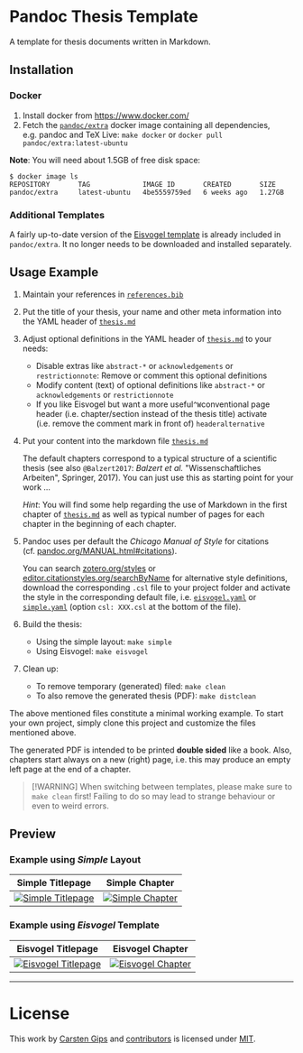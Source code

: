 <!--  pandoc -s -f markdown -t markdown+smart-grid_tables-multiline_tables-simple_tables --columns=94 --reference-links=true  README.md  -o xxx.md  -->

# Pandoc Thesis Template

A template for thesis documents written in Markdown.

## Installation

### Docker

1.  Install docker from <https://www.docker.com/>
2.  Fetch the [`pandoc/extra`] docker image containing all dependencies, e.g. pandoc and TeX
    Live: `make docker` or `docker pull pandoc/extra:latest-ubuntu`

**Note**: You will need about 1.5GB of free disk space:

    $ docker image ls
    REPOSITORY       TAG             IMAGE ID       CREATED       SIZE
    pandoc/extra     latest-ubuntu   4be5559759ed   6 weeks ago   1.27GB

### Additional Templates

A fairly up-to-date version of the [Eisvogel template] is already included in `pandoc/extra`.
It no longer needs to be downloaded and installed separately.

## Usage Example

1.  Maintain your references in [`references.bib`]

2.  Put the title of your thesis, your name and other meta information into the YAML header of
    [`thesis.md`]

3.  Adjust optional definitions in the YAML header of [`thesis.md`] to your needs:

    -   Disable extras like `abstract-*` or `acknowledgements` or `restrictionnote`: Remove or
        comment this optional definitions
    -   Modify content (text) of optional definitions like `abstract-*` or `acknowledgements`
        or `restrictionnote`
    -   If you like Eisvogel but want a more useful`^W`conventional page header
        (i.e. chapter/section instead of the thesis title) activate (i.e. remove the comment
        mark in front of) `headeralternative`

4.  Put your content into the markdown file [`thesis.md`]

    The default chapters correspond to a typical structure of a scientific thesis (see also
    `@Balzert2017`: *Balzert et al.* "Wissenschaftliches Arbeiten", Springer, 2017). You can
    just use this as starting point for your work ...

    *Hint*: You will find some help regarding the use of Markdown in the first chapter of
    [`thesis.md`] as well as typical number of pages for each chapter in the beginning of each
    chapter.

5.  Pandoc uses per default the *Chicago Manual of Style* for citations
    (cf. [pandoc.org/MANUAL.html#citations]).

    You can search [zotero.org/styles] or [editor.citationstyles.org/searchByName] for
    alternative style definitions, download the corresponding `.csl` file to your project
    folder and activate the style in the corresponding default file, i.e. [`eisvogel.yaml`] or
    [`simple.yaml`] (option `csl: XXX.csl` at the bottom of the file).

6.  Build the thesis:

    -   Using the simple layout: `make simple`
    -   Using Eisvogel: `make eisvogel`

7.  Clean up:

    -   To remove temporary (generated) filed: `make clean`
    -   To also remove the generated thesis (PDF): `make distclean`

The above mentioned files constitute a minimal working example. To start your own project,
simply clone this project and customize the files mentioned above.

The generated PDF is intended to be printed **double sided** like a book. Also, chapters start
always on a new (right) page, i.e. this may produce an empty left page at the end of a
chapter.

> [!WARNING] When switching between templates, please make sure to `make clean` first!
> Failing to do so may lead to strange behaviour or even to weird errors.

## Preview

### Example using *Simple* Layout

| Simple Titlepage         | Simple Chapter         |
|--------------------------|------------------------|
| [![Simple Titlepage]][1] | [![Simple Chapter]][1] |

### Example using *Eisvogel* Template

| Eisvogel Titlepage         | Eisvogel Chapter         |
|----------------------------|--------------------------|
| [![Eisvogel Titlepage]][2] | [![Eisvogel Chapter]][2] |

----------------------------------------------------------------------------------------------

# License

This work by [Carsten Gips] and [contributors] is licensed under [MIT].

  [`pandoc/extra`]: https://hub.docker.com/r/pandoc/extra/
  [Eisvogel template]: https://github.com/Wandmalfarbe/pandoc-latex-template
  [`references.bib`]: references.bib
  [`thesis.md`]: thesis.md
  [pandoc.org/MANUAL.html#citations]: https://pandoc.org/MANUAL.html#citations
  [zotero.org/styles]: https://www.zotero.org/styles
  [editor.citationstyles.org/searchByName]: https://editor.citationstyles.org/searchByName/
  [`eisvogel.yaml`]: ./eisvogel.yaml
  [`simple.yaml`]: ./simple.yaml
  [Simple Titlepage]: examples/thesis_example_simple_titlepage.png
  [1]: examples/thesis_example_simple.pdf
  [Simple Chapter]: examples/thesis_example_simple_chapter.png
  [Eisvogel Titlepage]: examples/thesis_example_eisvogel_titlepage.png
  [2]: examples/thesis_example_eisvogel.pdf
  [Eisvogel Chapter]: examples/thesis_example_eisvogel_chapter.png
  [Carsten Gips]: https://github.com/cagix
  [contributors]: https://github.com/cagix/pandoc-thesis/graphs/contributors
  [MIT]: https://opensource.org/licenses/MIT
